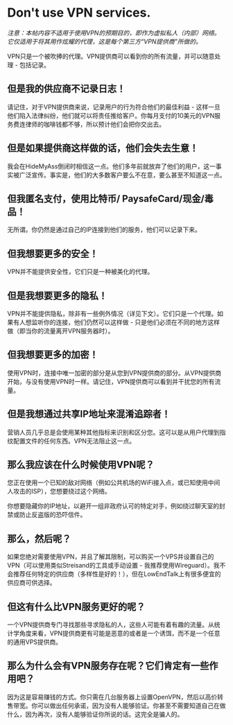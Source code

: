 # Don't use VPN services.

*注意：本帖内容不适用于使用VPN的预期目的，即作为虚拟私人（内部）网络。它仅适用于将其用作炫耀的代理，这是每个第三方“VPN提供商”所做的。*

VPN只是一个被吹捧的代理。VPN提供商可以看到你的所有流量，并可以随意处理 - 包括记录。

## 但是我的供应商不记录日志！

请记住，对于VPN提供商来说，记录用户的行为符合他们的最佳利益 - 这样一旦他们陷入法律纠纷，他们就可以将责任推给客户。你每月支付的10美元的VPN服务费连律师的咖啡钱都不够，所以预计他们会把你交出去。

## 但是如果提供商这样做的话，他们会失去生意！

我会在HideMyAss倒闭时相信这一点。他们多年前就放弃了他们的用户，这一事实被广泛宣传。事实是，他们的大多数客户要么不在意，要么甚至不知道这一点。

## 但我匿名支付，使用比特币/ PaysafeCard/现金/毒品！

无所谓。你仍然是通过自己的IP连接到他们的服务，他们可以记录下来。

## 但我想要更多的安全！

VPN并不能提供安全性，它们只是一种被美化的代理。

## 但是我想要更多的隐私！

VPN并不能提供隐私，除非有一些例外情况（详见下文）。它们只是一个代理。如果有人想监听你的连接，他们仍然可以这样做 - 只是他们必须在不同的地方这样做（即当你的流量离开VPN服务器时）。

## 但我想要更多的加密！

使用VPN时，连接中唯一加密的部分是从您到VPN提供商的部分。从VPN提供商开始，与没有使用VPN时一样。请记住，VPN提供商可以看到并干扰您的所有流量。

## 但是我想通过共享IP地址来混淆追踪者！

营销人员几乎总是会使用某种其他指标来识别和区分您。这可以是从用户代理到指纹配置文件的任何东西。VPN无法阻止这一点。

## 那么我应该在什么时候使用VPN呢？

您正在使用一个已知的敌对网络（例如公共机场的WiFi接入点，或已知使用中间人攻击的ISP），您想要绕过这个网络。

你想要隐藏你的IP地址，以避开一组非政府认可的特定对手，例如绕过聊天室的封禁或防止反盗版的恐吓信件。

## 那么，然后呢？

如果您绝对需要使用VPN，并且了解其限制，可以购买一个VPS并设置自己的VPN（可以使用类似Streisand的工具或手动设置 - 我推荐使用Wireguard）。我不会推荐任何特定的供应商（多样性是好的！），但在LowEndTalk上有很多便宜的供应商可供选择。

## 但这有什么比VPN服务更好的呢？

一个VPN提供商专门寻找那些寻求隐私的人，这些人可能有着有趣的流量。从统计学角度来看，VPN提供商更有可能是恶意的或者是一个诱饵，而不是一个任意的通用VPS提供商。

## 那么为什么会有VPN服务存在呢？它们肯定有一些作用吧？

因为这是容易赚钱的方式。你只需在几台服务器上设置OpenVPN，然后以高价转售带宽。你可以做出任何承诺，因为没有人能够验证。你甚至不需要知道自己在做什么，因为再次，没有人能够验证你所说的话。这完全是骗人的。